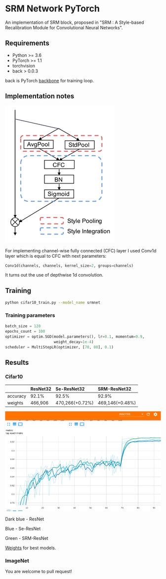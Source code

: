 # SRM Network PyTorch
An implementation of SRM block, proposed in "SRM : A Style-based Recalibration Module for Convolutional Neural Networks".

## Requirements
- Python >= 3.6
- PyTorch >= 1.1
- torchvision
- back > 0.0.3

back is PyTorch [backbone](https://github.com/EvgenyKashin/backbone) for training loop.
## Implementation notes
<img src="imgs/srm.png">

For implementing channel-wise fully connected (CFC) layer I used
Conv1d layer which is equal to CFC with next parameters:
```python
Conv1d(channels, channels, kernel_size=2, groups=channels)
``` 
It turns out the use of depthwise 1d convolution. 
## Training
```bash
python cifar10_train.py --model_name srmnet
```
### Training parameters
```python
batch_size = 128
epochs_count = 100
optimizer = optim.SGD(model.parameters(), lr=0.1, momentum=0.9,
                      weight_decay=1e-4)
scheduler = MultiStepLR(optimizer, [70, 80], 0.1)
```
## Results
### Cifar10
|           |ResNet32|Se-ResNet32|SRM-ResNet32|
|:----------|:-------|:----------|:-----------|
|accuracy   |92.1%   |92.5%      |92.9%       |
|weights    |466,906 |470,266(+0.72%)|469,146(+0.48%)|

<img src="imgs/plot.png">

Dark blue - ResNet

Blue - Se-ResNet

Green - SRM-ResNet

[Weights](weights) for best models.

### ImageNet
You are welcome to pull request!
